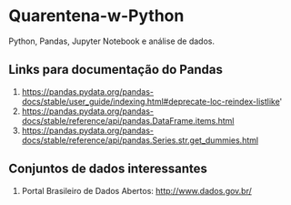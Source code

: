 # Quarentena-w-Python
Python, Pandas, Jupyter Notebook e análise de dados.

## Links para documentação do Pandas 
  1. https://pandas.pydata.org/pandas-docs/stable/user_guide/indexing.html#deprecate-loc-reindex-listlike'
  2. https://pandas.pydata.org/pandas-docs/stable/reference/api/pandas.DataFrame.items.html
  3. https://pandas.pydata.org/pandas-docs/stable/reference/api/pandas.Series.str.get_dummies.html

## Conjuntos de dados interessantes
  1. Portal Brasileiro de Dados Abertos: http://www.dados.gov.br/
